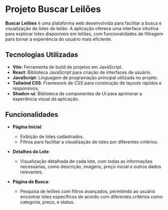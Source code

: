 # Projeto Buscar Leilões

**Buscar Leilões** é uma plataforma web desenvolvida para facilitar a busca e visualização de lotes de leilão. A aplicação oferece uma interface intuitiva para explorar lotes disponíveis em leilões, com funcionalidades de filtragem para tornar a experiência do usuário mais eficiente.

## Tecnologias Utilizadas

- **Vite**: Ferramenta de build de projetos em JavaScript.
- **React**: Biblioteca JavaScript para criação de interfaces de usuário.
- **JavaScript**: Linguagem de programação principal utilizada no projeto.
- **Tailwind CSS**: Framework de CSS para construção de layouts rápidos e responsivos.
- **Shadcn-ui**: Biblioteca de componentes de UI para aprimorar a experiência visual da aplicação.

## Funcionalidades

- **Página Inicial**:

  - Exibição de lotes cadastrados.
  - Filtros para facilitar a visualização de lotes por diferentes critérios.

- **Detalhes do Lote**:

  - Visualização detalhada de cada lote, com todas as informações necessárias, como descrição, imagens, preço inicial e outros dados relevantes.

- **Página de Busca**:
  - Pesquisa de leilões com filtros avançados, permitindo ao usuário encontrar lotes específicos de acordo com diferentes critérios como categoria, preço, e status.
